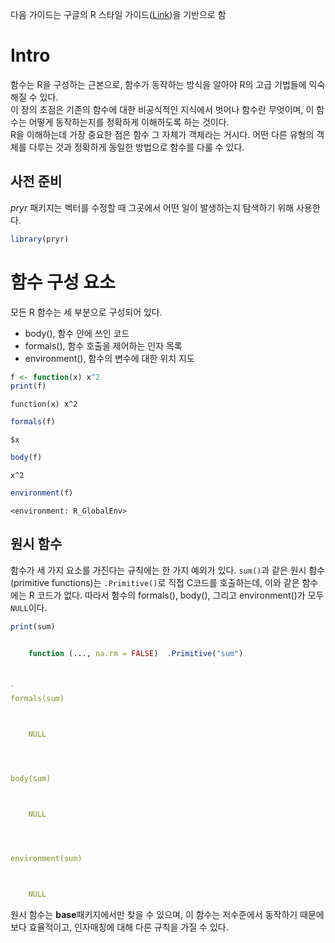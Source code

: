 
다음 가이드는 구글의 R 스타일 가이드([Link](http://google.github.io/styleguide/Rguide.xml))을 기반으로 함

# Intro
함수는 R을 구성하는 근본으로, 함수가 동작하는 방식을 알아야 R의 고급 기법들에 익숙해질 수 있다.  
이 장의 초점은 기존의 함수에 대한 비공식적인 지식에서 벗어나 함수란 무엇이며, 이 함수는 어떻게 동작하는지를 정확하게 이해하도록 하는 것이다.  
R을 이해하는데 가장 중요한 점은 함수 그 자체가 객체라는 거시다. 어떤 다른 유형의 객체를 다루는 것과 정확하게 동일한 방법으로 함수를 다룰 수 있다.  

## 사전 준비
*pryr* 패키지는 벡터를 수정할 때 그곳에서 어떤 일이 발생하는지 탐색하기 위해 사용한다.


```R
library(pryr)
```

# 함수 구성 요소
모든 R 함수는 세 부분으로 구성되어 있다.
* body(), 함수 안에 쓰인 코드
* formals(), 함수 호출을 제어하는 인자 목록
* environment(), 함수의 변수에 대한 위치 지도


```R
f <- function(x) x^2
print(f)
```

    function(x) x^2
    


```R
formals(f)
```


    $x
    
    



```R
body(f)
```


    x^2



```R
environment(f)
```


    <environment: R_GlobalEnv>


## 원시 함수
함수가 세 가지 요소를 가진다는 규칙에는 한 가지 예외가 있다. <code>sum()</code>과 같은 원시 함수(primitive functions)는 <code>.Primitive()</code>로 직접 C코드를 호출하는데, 이와 같은 함수에는 R 코드가 없다. 따라서 함수의 formals(), body(), 그리고 environment()가 모두 <code>NULL</code>이다.


```R
print(sum)


    function (..., na.rm = FALSE)  .Primitive("sum")
    


`
formals(sum)



    NULL




body(sum)



    NULL




environment(sum)



    NULL
```

원시 함수는 **base**패키지에서만 찾을 수 있으며, 이 함수는 저수준에서 동작하기 때문에 보다 효율적이고, 인자매칭에 대해 다른 규칙을 가질 수 있다.
